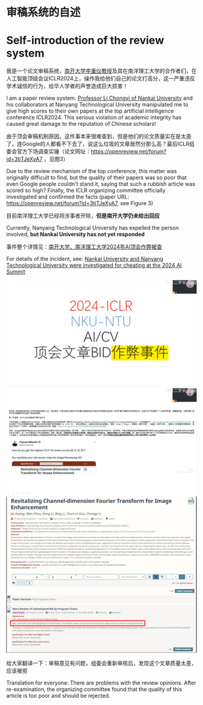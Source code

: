 # 审稿系统的自述

# Self-introduction of the review system

我是一个论文审稿系统，[南开大学李重仪教授](https://cc.nankai.edu.cn/2021/0323/c13619a514615/page.htm)及其在南洋理工大学的合作者们，在人工智能顶级会议ICLR2024上，操作我给他们自己的论文打高分，这一严重违反学术诚信的行为，给华人学者的声誉造成巨大损害！

I am a paper review system. [Professor Li Chongyi of Nankai University](https://cc.nankai.edu.cn/2021/0323/c13619a514615/page.htm) and his collaborators at Nanyang Technological University manipulated me to give high scores to their own papers at the top artificial intelligence conference ICLR2024. This serious violation of academic integrity has caused great damage to the reputation of Chinese scholars!

由于顶会审稿机制原因，这件事本来很难查到，但是他们的论文质量实在是太差了，连Google的人都看不下去了，说这么垃圾的文章居然分那么高？最后ICLR组委会官方下场调查实锤（论文网址：https://openreview.net/forum?id=3tjTJeXyA7 ，见图3）

Due to the review mechanism of the top conference, this matter was originally difficult to find, but the quality of their papers was so poor that even Google people couldn't stand it, saying that such a rubbish article was scored so high? Finally, the ICLR organizing committee officially investigated and confirmed the facts (paper URL: https://openreview.net/forum?id=3tjTJeXyA7, see Figure 3)

目前南洋理工大学已经将涉事者开除，**但是南开大学仍未给出回应**

Currently, Nanyang Technological University has expelled the person involved, **but Nankai University has not yet responded**

事件整个详情见：[南开大学、南洋理工大学2024年AI顶会作弊被查](https://www.bilibili.com/video/BV1gz421U7Aw/?spm_id_from=333.337.search-card.all.click&vd_source=334824d35a6e99418c4eb39c937e1d98)

For details of the incident, see: [Nankai University and Nanyang Technological University were investigated for cheating at the 2024 AI Summit](https://www.bilibili.com/video/BV1gz421U7Aw/?spm_id_from=333.337.search-card.all.click&vd_source=334824d35a6e99418c4eb39c937e1d98)

![Figure 1](./img1.png)
![Figure 2](./img2.png)
![Figure 3](./img3.png)

给大家翻译一下：审稿意见有问题，组委会重新审核后，发现这个文章质量太差，应该被拒

Translation for everyone: There are problems with the review opinions. After re-examination, the organizing committee found that the quality of this article is too poor and should be rejected.
